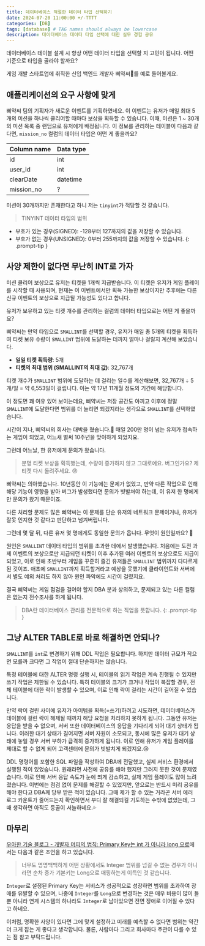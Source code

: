 ```yaml
---
title: 데이터베이스 적절한 데이터 타입 선택하기
date: 2024-07-20 11:00:00 +/-TTTT
categories: [DB]
tags: [database] # TAG names should always be lowercase
description: 데이터베이스 데이터 타입 선택에 대한 실무 경험 공유
---
```


데이터베이스 테이블 설계 시 항상 어떤 데이터 타입을 선택할 지 고민이 됩니다. 어떤 기준으로 타입을 골라야 할까요?

게임 개발 스타트업에 취직한 신입 백엔드 개발자 삐약씨🐥를 예로 들어볼게요.

## 애플리케이션의 요구 사항에 맞게

삐약씨 팀의 기획자가 새로운 이벤트를 기획하였네요. 이 이벤트는 유저가 매일 최대 5개의 미션을 하나씩 클리어할 때마다 보상을 획득할 수 있습니다. 이때, 미션은 1 ~ 30개의 미션 목록 중 랜덤으로 유저에게 배정됩니다. 이 정보를 관리하는 테이블이 다음과 같다면, `mission_no` 컬럼의 데이터 타입은 어떤 게 좋을까요?

| Column name | Data type |
| ----------- | --------- |
| id          | int       |
| user_id     | int       |
| clearDate   | datetime  |
| mission_no  | ?         |

미션이 30개까지만 존재한다고 하니 저는 `tinyint`가 적당할 것 같습니다.

> TINYINT 데이터 타입의 범위
- 부호가 있는 경우(SIGNED): -128부터 127까지의 값을 저장할 수 있습니다.
- 부호가 없는 경우(UNSIGNED): 0부터 255까지의 값을 저장할 수 있습니다.
{: .prompt-tip }

## 사양 제한이 없다면 무난히 INT로 가자

미션 클리어 보상으로 유저는 티켓을 1개씩 지급받습니다. 이 티켓은 유저가 게임 플레이를 시작할 때 사용되며, 현재는 이 이벤트에서만 획득 가능한 보상이지만 추후에는 다른 신규 이벤트의 보상으로 지급될 가능성도 있다고 합니다.

유저가 보유하고 있는 티켓 개수를 관리하는 컬럼의 데이터 타입으로는 어떤 게 좋을까요?

삐약씨는 만약 타입으로 `SMALLINT`를 선택할 경우, 유저가 매일 총 5개의 티켓을 획득하여 티켓 보유 수량이 `SMALLINT` 범위에 도달하는 데까지 얼마나 걸릴지 계산해 보았습니다.

- **일일 티켓 획득량**: 5개
- **티켓의 최대 범위 (SMALLINT의 최대 값)**: 32,767개

티켓 개수가 `SMALLINT` 범위에 도달하는 데 걸리는 일수를 계산해보면, 32,767개 ÷ 5개/일 = 약 6,553일이 걸립니다. 이는 약 17년 11개월 정도의 기간에 해당합니다.

이 정도면 꽤 여유 있어 보이는데요, 삐약씨는 저장 공간도 아끼고 이후에 정말 `SMALLINT`에 도달한다면 범위를 더 늘리면 되겠지라는 생각으로 `SMALLINT`를 선택하였습니다.

시간이 지나, 삐약씨의 회사는 대박을 쳤습니다.🎉 매일 200만 명이 넘는 유저가 접속하는 게임이 되었고, 어느새 벌써 10주년을 맞이하게 되었지요.

그런데 어느날, 한 유저에게 문의가 왔습니다.

> 분명 티켓 보상을 획득했는데, 수량이 증가하지 않고 그대로예요. 버그인가요? 제 티켓 다시 돌려주세요. 😡

삐약씨는 의아했습니다. 10년동안 이 기능에는 문제가 없었고, 만약 다른 작업으로 인해 해당 기능이 영향을 받아 버그가 발생했다면 문의가 빗발쳐야 하는데, 이 유저 한 명에게만 문의가 왔기 때문이죠.

다른 처리할 문제도 많은 삐약씨는 이 문제를 단순 유저의 네트워크 문제이거나, 유저가 잘못 인지한 것 같다고 판단하고 넘겨버립니다.

그런데 몇 달 뒤, 다른 유저 몇 명에게도 동일한 문의가 옵니다. 무엇이 원인일까요? 🤔

원인은 `SMALLINT` 데이터 타입의 범위를 초과한 데에서 발생했습니다. 처음에는 도전 과제 이벤트의 보상으로만 지급되던 티켓이 이후 추가된 여러 이벤트의 보상으로도 지급이 되었고, 이로 인해 초반부터 게임을 꾸준히 즐긴 유저들은 `SMALLINT` 범위까지 다다르게 된 것이죠. 애초에 `SMALLINT`까지 획득할거라고 예상을 못했기에 클라이언트와 서버에서 별도 예외 처리도 하지 않아 원인 파악에도 시간이 걸렸지요.

결국 삐약씨는 게임 점검을 걸어야 할지 DBA 분과 상의하고, 문제되고 있는 다른 컬럼은 없는지 전수조사를 하게 됩니다.

> DBA란 데이터베이스 관리를 전문적으로 하는 직업을 뜻합니다.
{: .prompt-tip }

## 그냥 ALTER TABLE로 바로 해결하면 안되나?

`SMALLINT`를 `int`로 변경하기 위해 DDL 작업은 필요합니다. 하지만 데이터 규모가 작으면 모를까 크다면 그 작업이 절대 단순하지는 않습니다.

특정 테이블에 대한 ALTER 명령 실행 시, 테이블의 읽기 작업은 계속 진행될 수 있지만 쓰기 작업은 제한될 수 있습니다. 특히 테이블의 크기가 크거나 작업이 복잡할 경우, 전체 테이블에 대한 락이 발생할 수 있으며, 이로 인해 락이 걸리는 시간이 길어질 수 있습니다.

만약 락이 걸린 사이에 유저가 아이템을 획득(=쓰기)하려고 시도하면, 데이터베이스가 테이블에 걸린 락이 해제될 때까지 해당 요청을 처리하지 못하게 됩니다. 그동안 유저는 응답을 받을 수 없으며, 서버 또한 데이터베이스의 응답을 기다리게 되어 대기 상태가 됩니다.
이러한 대기 상태가 길어지면 서버 자원이 소모되고, 동시에 많은 유저가 대기 상태에 놓일 경우 서버 부하가 급격히 증가하게 됩니다. 이로 인해 유저가 게임 플레이를 제대로 할 수 없게 되어 고객센터에 문의가 빗발치게 되겠지요.😢

DDL 명령어를 포함한 SQL 파일을 작성하여 DBA께 전달했고, 실제 서비스 환경에서 실행된 적이 있었습니다. 원래라면 사전에 공유를 해야 했지만 그러지 못한 것이 문제였습니다. 이로 인해 서버 응답 속도가 눈에 띄게 감소하고, 실제 게임 플레이도 많이 느려졌습니다. 이번에는 점검 없이 문제를 해결할 수 있었지만, 앞으로는 반드시 미리 공유를 해야 한다고 DBA께 당부 받은 적이 있습니다.
그때 제가 할 수 있는 거라곤 서버 에러 로그 카운트가 줄어드는지 확인하면서 부디 잘 해결되길 기도하는 수밖에 없었는데, 그때 생각하면 아직도 등골이 서늘하네요.💦

## 마무리

[우아한 기술 블로그 - 개발자 머피의 법칙: Primary Key는 int 가 아니라 long 으로](https://techblog.woowahan.com/2645/)에서는 다음과 같은 조언을 하고 있습니다.

> 너무도 명명백백하게 어떤 상황에서도 Integer 범위를 넘길 수 없는 경우가 아니라면 순차 증가 기본키는 Long으로 매핑하는게 이득인 것 같습니다.

`Integer`로 설정된 Primary Key는 서비스가 성공적으로 성장하면 범위를 초과하여 장애를 유발할 수 있으며, 나중에 `Integer`를 `Long`으로 변경하는 것은 매우 비용이 많이 들 뿐 아니라 연계 시스템의 하나라도 `Integer`로 남아있으면 전면 장애로 이어질 수 있다고 하네요.

이처럼, 명확한 사양이 있다면 그에 맞게 설정하고 미래를 예측할 수 없다면 범위는 약간 더 크게 잡는 게 좋다고 생각합니다. 물론, 사람마다 그리고 회사마다 주관이 다를 수 있는 점 참고 부탁드립니다.
